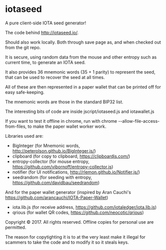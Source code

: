 # iotaseed
A pure client-side IOTA seed generator!

The code behind http://iotaseed.io/.

Should also work locally. Both through save page as, and when checked
out from the git repo.

It is secure, using random data from the mouse and other entropy such
as current time, to generate an IOTA seed.

It also provides 36 mnemonic words (35 + 1 parity) to represent the
seed, that can be used to recover the seed at all times.

All of these are then represented in a paper wallet that can be
printed off for easy safe-keeping.

The mnemonic words are those in the standard BIP32 list.

The interesting bits of code are inside jscript/iotaseed.js and iotawallet.js

If you want to test it offline in chrome, run with chrome
--allow-file-access-from-files, to make the paper wallet worker work.

Libraries used are:

* BigInteger (for Mnemonic words, http://peterolson.github.io/BigInteger.js/)
* clipboard (for copy to clipboard, https://clipboardjs.com/)
* entropy-collector (for mouse entropy, https://github.com/vibornoff/entropy-collector.js)
* notifier (for UI notifications, http://rlemon.github.io/Notifier.js/)
* seedrandom (for seeding with entropy, https://github.com/davidbau/seedrandom)

And for the paper wallet generator (inspired by Aran Cauchi's
https://github.com/arancauchi/IOTA-Paper-Wallet)

* iota.lib.js (for receive address, https://github.com/iotaledger/iota.lib.js)
* qrious (for wallet QR codes, https://github.com/neocotic/qrious)

Copyright © 2017. All rights reserved. Offline copies for personal use
are permitted.

The reason for copytighting it is to at the very least make it illegal
for scammers to take the code and to modify it so it steals keys.
